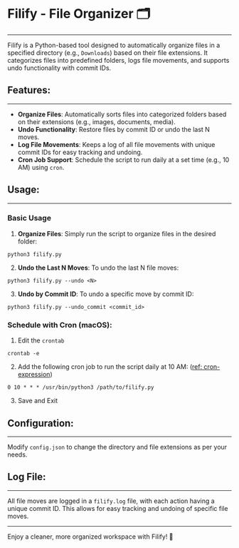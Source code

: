 # Filify - File Organizer 🗂️

---
Filify is a Python-based tool designed to automatically organize files in a specified directory (e.g., `Downloads`) based on their file extensions. It categorizes files into predefined folders, logs file movements, and supports undo functionality with commit IDs.

## Features:

---
- **Organize Files**: Automatically sorts files into categorized folders based on their extensions (e.g., images, documents, media).
- **Undo Functionality**: Restore files by commit ID or undo the last N moves.
- **Log File Movements**: Keeps a log of all file movements with unique commit IDs for easy tracking and undoing.
- **Cron Job Support**: Schedule the script to run daily at a set time (e.g., 10 AM) using `cron`.

## Usage:

---
### Basic Usage
1. **Organize Files**: Simply run the script to organize files in the desired folder:
```commandline
python3 filify.py
```
2. **Undo the Last N Moves**: To undo the last N file moves:
```commandline
python3 filify.py --undo <N>
```
3. **Undo by Commit ID**: To undo a specific move by commit ID:
```commandline
python3 filify.py --undo_commit <commit_id>
```

### Schedule with Cron (macOS):
1. Edit the `crontab`
```commandline
crontab -e
```
2. Add the following cron job to run the script daily at 10 AM: ([ref: cron-expression](https://crontab.guru/))
```commandline
0 10 * * * /usr/bin/python3 /path/to/filify.py
```
3. Save and Exit

## Configuration:

---
Modify `config.json` to change the directory and file extensions as per your needs.

## Log File:

---
All file moves are logged in a `filify.log` file, with each action having a unique commit ID. This allows for easy tracking and undoing of specific file moves.

---
Enjoy a cleaner, more organized workspace with Filify! 🚀